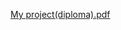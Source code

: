 [My project(diploma).pdf](https://github.com/marina-jpg/technical-writer3/files/12248849/My.project.diploma.pdf)
